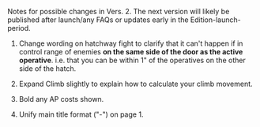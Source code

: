 Notes for possible changes in Vers. 2. The next version will likely be published after launch/any FAQs or updates early in the Edition-launch-period.

1. Change wording on hatchway fight to clarify that it can't happen if in control range of enemies **on the same side of the door as the active operative**. i.e. that you can be within 1" of the operatives on the other side of the hatch.

2. Expand Climb slightly to explain how to calculate your climb movement.

3. Bold any AP costs shown.

4. Unify main title format ("-") on page 1.
